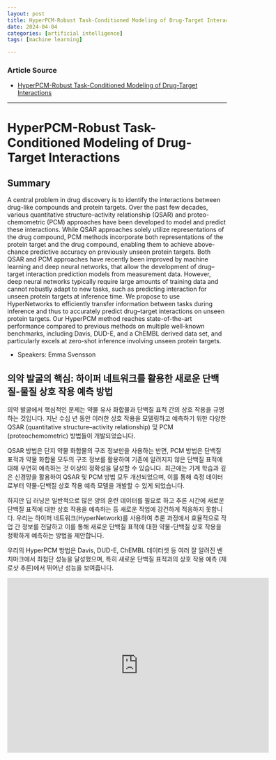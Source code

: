 ```yaml
---
layout: post
title: HyperPCM-Robust Task-Conditioned Modeling of Drug-Target Interactions
date: 2024-04-04
categories: [artificial intelligence]
tags: [machine learning]

---
```


### Article Source


* [HyperPCM-Robust Task-Conditioned Modeling of Drug-Target Interactions](https://www.youtube.com/watch?v=H-QQRxEqhas)

---


# HyperPCM-Robust Task-Conditioned Modeling of Drug-Target Interactions

## Summary
A central problem in drug discovery is to identify the interactions between drug-like compounds and protein targets. Over the past few decades, various quantitative structure–activity relationship (QSAR) and proteo-chemometric (PCM) approaches have been developed to model and predict these interactions. While QSAR approaches solely utilize representations of the drug compound, PCM methods incorporate both representations of the protein target and the drug compound, enabling them to achieve above-chance predictive accuracy on previously unseen protein targets. Both QSAR and PCM approaches have recently been improved by machine learning and deep neural networks, that allow the development of drug–target interaction prediction models from measurement data. However, deep neural networks typically require large amounts of training data and cannot robustly adapt to new tasks, such as predicting interaction for unseen protein targets at inference time. We propose to use HyperNetworks to efficiently transfer information between tasks during inference and thus to accurately predict drug–target interactions on unseen protein targets. Our HyperPCM method reaches state-of-the-art performance compared to previous methods on multiple well-known benchmarks, including Davis, DUD-E, and a ChEMBL derived data set, and particularly excels at zero-shot inference involving unseen protein targets.

* Speakers: Emma Svensson

## 의약 발굴의 핵심: 하이퍼 네트워크를 활용한 새로운 단백질-물질 상호 작용 예측 방법

의약 발굴에서 핵심적인 문제는 약물 유사 화합물과 단백질 표적 간의 상호 작용을 규명하는 것입니다. 지난 수십 년 동안 이러한 상호 작용을 모델링하고 예측하기 위한 다양한 QSAR (quantitative structure–activity relationship) 및 PCM (proteochemometric) 방법들이 개발되었습니다. 

QSAR 방법은 단지 약물 화합물의 구조 정보만을 사용하는 반면, PCM 방법은 단백질 표적과 약물 화합물 모두의 구조 정보를 활용하여 기존에 알려지지 않은 단백질 표적에 대해 우연히 예측하는 것 이상의 정확성을 달성할 수 있습니다. 최근에는 기계 학습과 깊은 신경망을 활용하여 QSAR 및 PCM 방법 모두 개선되었으며, 이를 통해 측정 데이터로부터 약물-단백질 상호 작용 예측 모델을 개발할 수 있게 되었습니다.

하지만 딥 러닝은 일반적으로 많은 양의 훈련 데이터를 필요로 하고 추론 시간에 새로운 단백질 표적에 대한 상호 작용을 예측하는 등 새로운 작업에 강건하게 적응하지 못합니다. 우리는 하이퍼 네트워크(HyperNetwork)를 사용하여 추론 과정에서 효율적으로 작업 간 정보를 전달하고 이를 통해 새로운 단백질 표적에 대한 약물-단백질 상호 작용을 정확하게 예측하는 방법을 제안합니다. 

우리의 HyperPCM 방법은 Davis, DUD-E, ChEMBL 데이터셋 등 여러 잘 알려진 벤치마크에서 최첨단 성능을 달성했으며, 특히 새로운 단백질 표적과의 상호 작용 예측 (제로샷 추론)에서 뛰어난 성능을 보여줍니다. 


<iframe width="600" height="400" src="https://www.youtube.com/embed/H-QQRxEqhas?si=BmtgZ2EIZ56hTUmg" title="YouTube video player" frameborder="0" allow="accelerometer; autoplay; clipboard-write; encrypted-media; gyroscope; picture-in-picture; web-share" referrerpolicy="strict-origin-when-cross-origin" allowfullscreen></iframe>